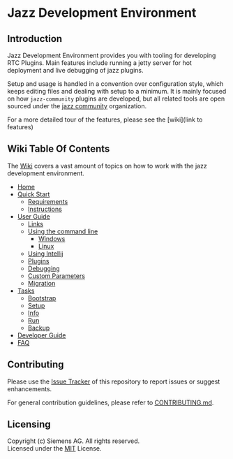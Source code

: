 # Jazz Development Environment
## Introduction
Jazz Development Environment provides you with tooling for developing RTC Plugins. Main features include running a jetty server for hot deployment and live debugging of jazz plugins.

Setup and usage is handled in a convention over configuration style, which keeps editing files and dealing with setup to a minimum. It is mainly focused on how `jazz-community` plugins are developed, but all related tools are open sourced under the [jazz community](https://github.com/jazz-community/) organization.

For a more detailed tour of the features, please see the [wiki](link to features)

## Wiki Table Of Contents
The [Wiki](https://github.com/jazz-community/jazz-debug-environment/wiki) covers a vast amount of topics on how to work with the jazz development environment.

* [Home](Home)
* [Quick Start](https://github.com/jazz-community/jazz-debug-environment/wiki/2.0-Quick-Start)
  * [Requirements](https://github.com/jazz-community/jazz-debug-environment/wiki/2.1-Requirements)
  * [Instructions](https://github.com/jazz-community/jazz-debug-environment/wiki/2.2-Instructions)
* [User Guide](https://github.com/jazz-community/jazz-debug-environment/wiki/3.0-User-Guide)
  * [Links](https://github.com/jazz-community/jazz-debug-environment/wiki/3.1-Links)
  * [Using the command line](https://github.com/jazz-community/jazz-debug-environment/wiki/3.2-Using-the-command-line)
    * [Windows](https://github.com/jazz-community/jazz-debug-environment/wiki/3.2.1-Windows)
    * [Linux](https://github.com/jazz-community/jazz-debug-environment/wiki/3.2.2-Linux)
  * [Using Intellij](https://github.com/jazz-community/jazz-debug-environment/wiki/3.3-Using-IntelliJ)
  * [Plugins](https://github.com/jazz-community/jazz-debug-environment/wiki/3.4-Plugins)
  * [Debugging](https://github.com/jazz-community/jazz-debug-environment/wiki/3.5-Debugging)
  * [Custom Parameters](https://github.com/jazz-community/jazz-debug-environment/wiki/3.6-Custom-Parameters)
  * [Migration](https://github.com/jazz-community/jazz-debug-environment/wiki/3.7-Migration)
* [Tasks](https://github.com/jazz-community/jazz-debug-environment/wiki/5.0-Tasks)
  * [Bootstrap](https://github.com/jazz-community/jazz-debug-environment/wiki/5.1-Bootstrap)
  * [Setup](https://github.com/jazz-community/jazz-debug-environment/wiki/5.2-Setup)
  * [Info](https://github.com/jazz-community/jazz-debug-environment/wiki/5.3-Info)
  * [Run](https://github.com/jazz-community/jazz-debug-environment/wiki/5.4-Run)
  * [Backup](https://github.com/jazz-community/jazz-debug-environment/wiki/5.5-Backup)
* [Developer Guide](https://github.com/jazz-community/jazz-debug-environment/wiki/6.-Developer-Guide)
* [FAQ](https://github.com/jazz-community/jazz-debug-environment/wiki/7.-FAQ)

## Contributing
Please use the [Issue Tracker](https://github.com/jazz-community/jazz-debug-environment/issues) of this repository to report issues or suggest enhancements.

For general contribution guidelines, please refer to [CONTRIBUTING.md](https://github.com/jazz-community/welcome/blob/master/CONTRIBUTING.md).

## Licensing
Copyright (c) Siemens AG. All rights reserved.<br>
Licensed under the [MIT](https://github.com/jazz-community/rtc-git-connector/blob/master/LICENSE) License.
